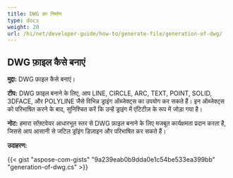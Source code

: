 ```yaml
---
title: DWG का निर्माण
type: docs
weight: 20
url: /hi/net/developer-guide/how-to/generate-file/generation-of-dwg/
---
```


## **DWG फ़ाइल कैसे बनाएं**

**मुद्दा:** DWG फ़ाइल कैसे बनाएं।

**टीप:** DWG फ़ाइल बनाने के लिए, आप LINE, CIRCLE, ARC, TEXT, POINT, SOLID, 3DFACE, और POLYLINE जैसे विभिन्न ड्राइंग ऑब्जेक्ट्स का उपयोग कर सकते हैं। इन ऑब्जेक्ट्स को परिभाषित करने के बाद, सुनिश्चित करें कि उन्हें ड्राइंग में एंटिटीज़ के रूप में जोड़ा गया है।

**नोट:** हमारा सॉफ़्टवेयर आधारभूत स्तर से DWG फ़ाइल बनाने के लिए मजबूत कार्यक्षमता प्रदान करता है, जिससे आप आसानी से जटिल ड्रॉइंग डिज़ाइन और परिभाषित कर सकते हैं।

**उदाहरण:**

{{< gist "aspose-com-gists" "9a239eab0b9dda0e1c54be533ea399bb" "generation-of-dwg.cs" >}}
